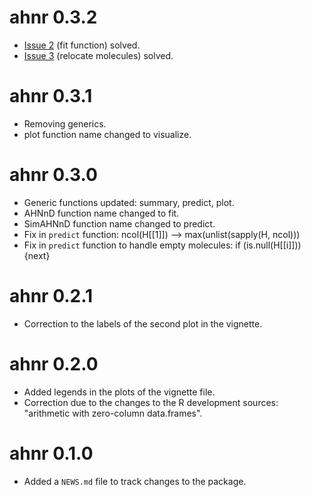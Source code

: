 # ahnr 0.3.2

* [Issue 2](https://github.com/jroberayalas/ahnr/issues/2) (fit function) solved.
* [Issue 3](https://github.com/jroberayalas/ahnr/issues/3) (relocate molecules) solved.

# ahnr 0.3.1

* Removing generics.
* plot function name changed to visualize.

# ahnr 0.3.0

* Generic functions updated: summary, predict, plot.
* AHNnD function name changed to fit.
* SimAHNnD function name changed to predict.
* Fix in `predict` function: ncol(H[[1]]) --> max(unlist(sapply(H, ncol)))
* Fix in `predict` function to handle empty molecules: if (is.null(H[[i]])) {next}

# ahnr 0.2.1

* Correction to the labels of the second plot in the vignette.

# ahnr 0.2.0

* Added legends in the plots of the vignette file.
* Correction due to the changes to the R development sources: "arithmetic with zero-column data.frames".

# ahnr 0.1.0

* Added a `NEWS.md` file to track changes to the package.

